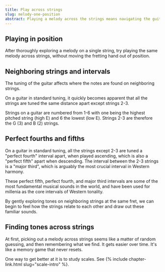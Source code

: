 ```yaml
---
title: Play across strings 
slug: melody-one-position
abstract: Playing a melody across the strings means navigating the guitar's tuning. 
---
```


## Playing in position

After thoroughly exploring a melody on a single string,
try playing the same melody across strings,
without moving the fretting hand out of position.

## Neighboring strings and intervals

The tuning of the guitar affects where the notes are found on neighboring strings.

On a guitar in standard tuning,
it quickly becomes apparent that
all the strings are tuned the same distance apart except strings 2-3.

Strings on a guitar are numbered from 1-6 with one being the highest pitched string (high E)
and 6 the lowest (low E).
Strings 2-3 are therefore the G (3) and B (2) strings.

## Perfect fourths and fifths

On a guitar in standard tuning,
all the strings except 2-3 are tuned a "perfect fourth" interval apart,
when played ascending,
which is also a "perfect fifth" apart when descending.
The interval between the 2-3 strings is a "major third",
which is arguably the most crucial interval in Western harmony. 

These perfect fifth,
perfect fourth,
and major third intervals are some of the most fundamental musical sounds in the world,
and have been used for millenia as the core intervals of Western tonality.

By gently exploring tones on neighboring strings at the same fret,
we can begin to feel how the strings relate to each other
and draw out these familiar sounds.


## Finding tones across strings

At first,
picking out a melody across strings seems like a matter of random guessing,
and then remembering what we find.
It gets easier over time.
It's like a memory game that never resets.

One way to get better at it is to study scales.
See {% include chapter-link.html slug="scale-intro" %}.
